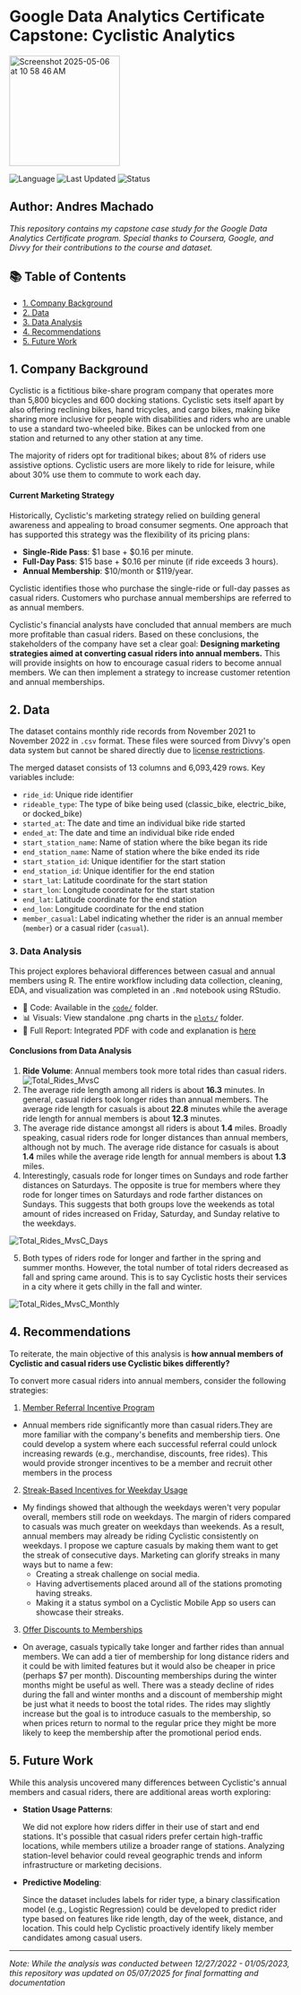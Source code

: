 # Google Data Analytics Certificate Capstone: Cyclistic Analytics
<img width="197" alt="Screenshot 2025-05-06 at 10 58 46 AM" src="https://github.com/user-attachments/assets/124fd80f-26f0-4714-a915-25db26fdefe2" />

![Language](https://img.shields.io/badge/language-R-blue.svg)
![Last Updated](https://img.shields.io/badge/last%20updated-May%202025-brightgreen)
![Status](https://img.shields.io/badge/status-completed-green)

## Author: Andres Machado

*This repository contains my capstone case study for the Google Data Analytics Certificate program. Special thanks to Coursera, Google, and Divvy for their contributions to the course and dataset.*

## 📚 Table of Contents
- [1. Company Background](#1-company-background)
- [2. Data](#2-data)
- [3. Data Analysis](#3-data-analysis)
- [4. Recommendations](#4-recommendations)
- [5. Future Work](#5-future-work)

## 1. Company Background
Cyclistic is a fictitious bike-share program company that operates more than 5,800 bicycles and 600 docking stations. Cyclistic sets itself apart by also offering reclining bikes, hand tricycles, and cargo bikes, making bike sharing more inclusive for people with disabilities and riders who are unable to use a standard two-wheeled bike. Bikes can be unlocked from one station and returned to any other station at any time.

The majority of riders opt for traditional bikes; about 8% of riders use assistive options. Cyclistic users are more likely to ride for leisure, while about 30% use them to commute to work each day.

#### Current Marketing Strategy
Historically, Cyclistic's marketing strategy relied on building general awareness and appealing to broad consumer segments. One approach that has supported this strategy was the flexibility of its pricing plans:

- **Single-Ride Pass**: $1 base + $0.16 per minute.
- **Full-Day Pass**: $15 base + $0.16 per minute (if ride exceeds 3 hours).
- **Annual Membership**: $10/month or $119/year.

Cyclistic identifies those who purchase the single-ride or full-day passes as casual riders. Customers who purchase annual memberships are referred to as annual members.

Cyclistic's financial analysts have concluded that annual members are much more profitable than casual riders. Based on these conclusions, the stakeholders of the company have set a clear goal: **Designing marketing strategies aimed at converting casual riders into annual members.** This will provide insights on how to encourage  casual riders to become annual members. We can then implement a strategy to increase customer retention and annual memberships. 

## 2. Data
The dataset contains monthly ride records from November 2021 to November 2022 in `.csv` format. These files were sourced from Divvy's open data system but cannot be shared directly due to [license restrictions](https://divvybikes.com/data-license-agreement).

The merged dataset consists of 13 columns and 6,093,429 rows. Key variables include:

- `ride_id`: Unique ride identifier
- `rideable_type`: The type of bike being used (classic_bike, electric_bike, or docked_bike)
- `started_at`: The date and time an individual bike ride started 
- `ended_at`: The date and time an individual bike ride ended 
- `start_station_name`: Name of station where the bike began its ride
- `end_station_name`: Name of station where the bike ended its ride
- `start_station_id`: Unique identifier for the start station
- `end_station_id`: Unique identifier for the end station
- `start_lat`: Latitude coordinate for the start station
- `start_lon`: Longitude coordinate for the start station
- `end_lat`: Latitude coordinate for the end station
- `end_lon`: Longitude coordinate for the end station
- `member_casual`: Label indicating whether the rider is an annual member (`member`) or a casual rider (`casual`).

### 3. Data Analysis

This project explores behavioral differences between casual and annual members using R. The entire workflow including data collection, cleaning, EDA, and visualization was completed in an `.Rmd` notebook using RStudio.

- 📄 Code: Available in the [`code/`](https://github.com/Andres04Machado/Cyclistic_Analytics/tree/main/code)  folder.
- 📊 Visuals: View standalone .png charts in the [`plots/`](https://github.com/Andres04Machado/Cyclistic_Analytics/tree/main/output/plots) folder.
- 🧾 Full Report: Integrated PDF with code and explanation is [here](https://github.com/Andres04Machado/Cyclistic_Analytics/blob/main/output/Cyclistic_Capstone_Project.pdf)

#### Conclusions from Data Analysis
1. **Ride Volume**: Annual members took more total rides than casual riders.![Total_Rides_MvsC](https://github.com/user-attachments/assets/f8a162bb-0feb-424f-8c28-80b93890f004)
2. The average ride length among all riders is about **16.3** minutes. In general, casual riders took longer rides than annual members. The average ride length for casuals is about **22.8** minutes while the average ride length for annual members is about **12.3** minutes.
3. The average ride distance amongst all riders is about **1.4** miles. 
Broadly speaking, casual riders rode for longer distances than annual members, although not by much. The average ride distance for casuals is about **1.4** miles while the average ride length for annual members is about **1.3** miles.
4. Interestingly, casuals rode for longer times on Sundays and rode farther distances on Saturdays. The opposite is true for members where they rode for longer times on Saturdays and rode farther distances on Sundays. This suggests that both groups love the weekends as total amount of rides increased on Friday, Saturday, and Sunday relative to the weekdays.
   
![Total_Rides_MvsC_Days](https://github.com/user-attachments/assets/35ab0c1e-b715-4b8d-9397-7a8d369848c7)

5. Both types of riders rode for longer and farther in the spring and summer months. However, the total number of total riders decreased as fall and spring came around. This is to say Cyclistic hosts their services in a city where it gets chilly in the fall and winter.

![Total_Rides_MvsC_Monthly](https://github.com/user-attachments/assets/9338fdae-4680-4264-9f9b-bda14844ba19)

## 4. Recommendations
To reiterate, the main objective of this analysis is **how annual members of Cyclistic and casual riders use Cyclistic bikes differently?**

To convert more casual riders into annual members, consider the following strategies:
1. <ins>Member Referral Incentive Program</ins>
  - Annual members ride significantly more than casual riders.They are more familiar with the company's benefits and membership tiers. One could develop a system where each successful referral could unlock increasing rewards (e.g., merchandise, discounts, free rides). This would provide stronger incentives to be a member and recruit other members in the process
2. <ins>Streak-Based Incentives for Weekday Usage</ins>
  - My findings showed that although the weekdays weren't very popular overall, members still rode on weekdays. The margin of riders compared to casuals was much greater on weekdays than weekends. As a result, annual members may already be riding Cyclistic consistently on weekdays. I propose we capture casuals by making them want to get the streak of consecutive days. Marketing can glorify streaks in many ways but to name a few:
      - Creating a streak challenge on social media.
      - Having advertisements placed around all of the stations   promoting having streaks.
      - Making it a status symbol on a Cyclistic Mobile App so users can showcase their streaks.
3. <ins>Offer Discounts to Memberships</ins>
  - On average, casuals typically take longer and farther rides than annual members. We can add a tier of membership for long distance riders and it could be with limited features but it would also be cheaper in price (perhaps $7 per month). Discounting memberships during the winter months might be useful as well. There was a steady decline of rides during the fall and winter months and a discount of membership might be just what it needs to boost the total rides. The rides may slightly increase but the goal is to introduce casuals to the membership, so when prices return to normal to the regular price they might be more likely to keep the membership after the promotional period ends.

## 5. Future Work
While this analysis uncovered many differences between Cyclistic's annual members and casual riders, there are additional areas worth exploring:

- **Station Usage Patterns**:
  
    We did not explore how riders differ in their use of start and end stations. It's possible that casual riders prefer certain high-traffic locations, while members utilize a broader range of stations. Analyzing station-level behavior could reveal geographic trends and inform infrastructure or marketing decisions.
- **Predictive Modeling**:

    Since the dataset includes labels for rider type, a binary classification model (e.g., Logistic Regression) could be developed to predict rider type based on features like ride length, day of the week, distance, and location. This could help Cyclistic proactively identify likely member candidates among casual users.

---
*Note: While the analysis was conducted between 12/27/2022 - 01/05/2023, this repository was updated on 05/07/2025 for final formatting and documentation*
